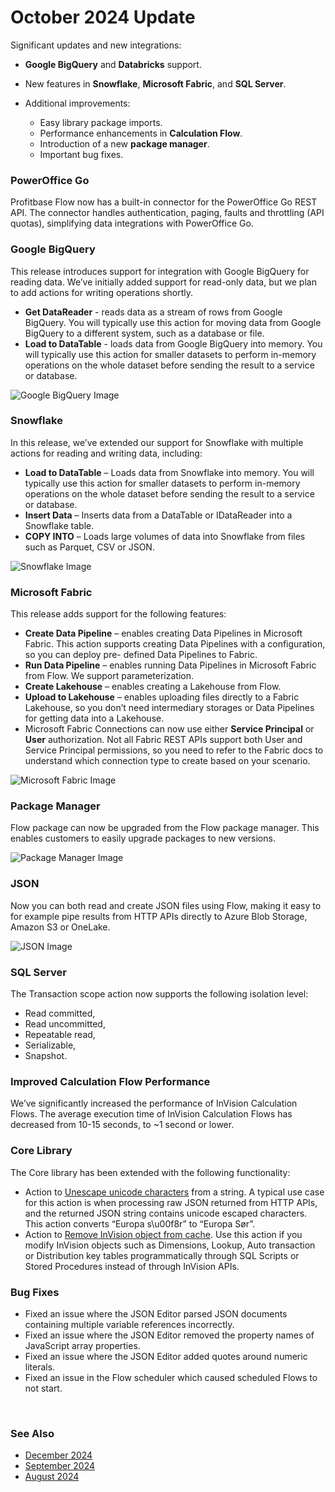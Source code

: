 # October 2024 Update

Significant updates and new integrations:
  - **Google BigQuery** and **Databricks** support.
  - New features in **Snowflake**, **Microsoft Fabric**, and **SQL Server**.

- Additional improvements:
  - Easy library package imports.
  - Performance enhancements in **Calculation Flow**.
  - Introduction of a new **package manager**.
  - Important bug fixes.




### PowerOffice Go
Profitbase Flow now has a built-in connector for the PowerOffice Go REST API. The connector handles authentication, paging, faults and throttling (API quotas), simplifying data integrations with PowerOffice Go.



### Google BigQuery
This release introduces support for integration with Google BigQuery for reading data. We’ve initially added support for read-only data, but we plan to add actions for writing operations shortly.

- **Get DataReader** - reads data as a stream of rows from Google BigQuery. You will typically use this action for moving data from Google BigQuery to a different system, such as a database or file.
- **Load to DataTable** - loads data from Google BigQuery into memory. You will typically use this action for smaller datasets to perform in-memory operations on the whole dataset before sending the result to a service or database.

![Google BigQuery Image](https://profitbasedocs.blob.core.windows.net/flowimages/changeLogOct1.png)



### Snowflake
In this release, we’ve extended our support for Snowflake with multiple actions for reading and writing data, including:

- **Load to DataTable** – Loads data from Snowflake into memory. You will typically use this action for smaller datasets to perform in-memory operations on the whole dataset before sending the result to a service or database.
- **Insert Data** – Inserts data from a DataTable or IDataReader into a Snowflake table.
- **COPY INTO** – Loads large volumes of data into Snowflake from files such as Parquet, CSV or JSON.

![Snowflake Image](https://profitbasedocs.blob.core.windows.net/flowimages/changeLogOct2.png)



### Microsoft Fabric
This release adds support for the following features:

- **Create Data Pipeline** – enables creating Data Pipelines in Microsoft Fabric. This action supports creating Data Pipelines with a configuration, so you can deploy pre- defined Data Pipelines to Fabric.
- **Run Data Pipeline** – enables running Data Pipelines in Microsoft Fabric from Flow. We support parameterization.
- **Create Lakehouse** – enables creating a Lakehouse from Flow.
- **Upload to Lakehouse** – enables uploading files directly to a Fabric Lakehouse, so you don’t need intermediary storages or Data Pipelines for getting data into a Lakehouse.
- Microsoft Fabric Connections can now use either **Service Principal** or **User** authorization. Not all Fabric REST APIs support both User and Service Principal permissions, so you need to refer to the Fabric docs to understand which connection type to create based on your scenario.

![Microsoft Fabric Image](https://profitbasedocs.blob.core.windows.net/flowimages/changeLogOct3.png)



### Package Manager
Flow package can now be upgraded from the Flow package manager. This enables customers to easily upgrade packages to new versions.

![Package Manager Image](https://profitbasedocs.blob.core.windows.net/flowimages/changeLogOct4.png)



### JSON
Now you can both read and create JSON files using Flow, making it easy to for example pipe results from HTTP APIs directly to Azure Blob Storage, Amazon S3 or OneLake.

![JSON Image](https://profitbasedocs.blob.core.windows.net/flowimages/changeLogOct5.png)



### SQL Server
The Transaction scope action now supports the following isolation level:

- Read committed,
- Read uncommitted,
- Repeatable read,
- Serializable,
- Snapshot.



### Improved Calculation Flow Performance
We’ve significantly increased the performance of InVision Calculation Flows. The average execution time of InVision Calculation Flows has decreased from 10-15 seconds, to ~1 second or lower.



### Core Library
The Core library has been extended with the following functionality:

- Action to [Unescape unicode characters](../actions/built-in/unescape-unicode-characters.md) from a string. A typical use case for this action is when processing raw JSON returned from HTTP APIs, and the returned JSON string contains unicode escaped characters. This action converts “Europa s\u00f8r” to “Europa Sør”.
- Action to [Remove InVision object from cache](../actions/built-in/remove-invision-object-from-cache.md). Use this action if you modify InVision objects such as Dimensions, Lookup, Auto transaction or Distribution key tables programmatically through SQL Scripts or Stored Procedures instead of through InVision APIs.



### Bug Fixes
- Fixed an issue where the JSON Editor parsed JSON documents containing multiple variable references incorrectly.
- Fixed an issue where the JSON Editor removed the property names of JavaScript array properties.
- Fixed an issue where the JSON Editor added quotes around numeric literals.
- Fixed an issue in the Flow scheduler which caused scheduled Flows to not start.


<br/>

### See Also

- [December 2024](changelog24_december.md)
- [September 2024](changelog24_september.md)
- [August 2024](changelog24_august.md)